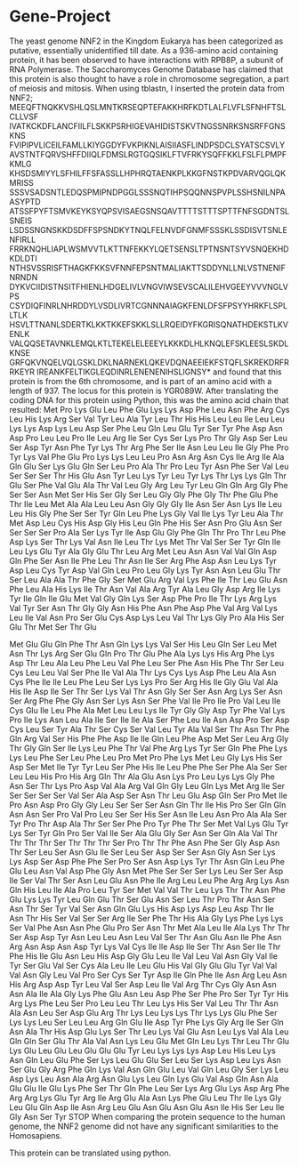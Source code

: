 # Gene-Project
The yeast genome NNF2 in the Kingdom Eukarya has been categorized as putative, essentially unidentified till date. As a 936-amino acid containing protein, it has been observed to have interactions with RPB8P, a subunit of RNA Polymerase. The Saccharomyces Genome Database has claimed that this protein is also thought to have a role in chromosome segregation, a part of meiosis and mitosis. 
When using tblastn, I inserted the protein data from NNF2; 
MEEQFTNQKKVSHLQSLMNTKRSEQPTEFAKKHRFKDTLALFLVFLSFNHFTSLCLLVSF
IVATKCKDFLANCFIILFLSKKPSRHIGEVAHIDISTSKVTNGSSNRKSNSRFFGNSKNS
FVIPIPVLICEILFAMLLKIYGGDYFVKPIKNLAISIIASFLINDPSDCLSYATSCSVLY
AVSTNTFQRVSHFFDIIQLFDMSLRGTGQSIKLFTVFRKYSQFFKKLFSLFLPMPFKMLG
KHSDSMIYYLSFHILFFSFASSLLHPHRQTAENKPLKKGFNSTKPDVARVQGLQKMRISS
SSSVSADSNTLEDQSPMIPNDPGGLSSSNQTIHPSQQNNSPVPLSSHSNILNPAASYPTD
ATSSFPYFTSMVKEYKSYQPSVISAEGSNSQAVTTTTSTTTSPTTFNFSGDNTSLSNEIS
LSDSSNGNSKKDSDFFSPSNDKYTNQLFELNVDFGNMFSSSKLSSDISVTSNLENFIRLL
FRRKNQHLIAPLWSMVVTLKTTNFEKKYLQETSENSLTPTNSNTSYVSNQEKHDKDLDTI
NTHSVSSRISFTHAGKFKKSVFNNFEPSNTMALIAKTTSDDYNLLNLVSTNENIFNRNDN
DYKVCIIDISTNSITFHIENLHDGELIVLVNGVIWSEVSCALILEHVGEEYVVVNGLVPS
CSYDIQFINRLNHRDDYLVSDLIVRTCGNNNAIAGKFENLDFSFPSYYHRKFLSPLLTLK
HSVLTTNANLSDERTKLKKTKKEFSKKLSLLRQEIDYFKGRISQNATHDEKSTLKVENLK
VALQQSETAVNKLEMQLKTLTEKELELEEEYLKKKDLHLKNQLEFSKLEESLSKDLKNSE
GRFQKVNQELVQLGSKLDKLNARNEKLQKEVDQNAEEIEKFSTQFLSKREKDRFRRKEYR
IREANKFELTIKGLEQDINRLENENENIHSLIGNSY*
and found that this protein is from the 6th chromosome, and is part of an amino acid with a length of 937. The locus for this protein is YGR089W. 
After translating the coding DNA for this protein using Python, this was the amino acid chain that resulted:
Met
Pro
Lys
Glu
Leu
Phe
Glu
Lys
Lys
Asp
Phe
Leu
Asn
Phe
Arg
Cys
Leu
His
Lys
Arg
Ser
Val
Tyr
Leu
Ala
Tyr
Leu
Thr
His
His
Leu
Leu
Ile
Leu
Leu
Lys
Lys
Asp
Lys
Leu
Asp
Ser
Phe
Leu
Gln
Leu
Glu
Tyr
Ser
Tyr
Phe
Asp
Asn
Asp
Pro
Leu
Leu
Pro
Ile
Leu
Arg
Ile
Ser
Cys
Ser
Lys
Pro
Thr
Gly
Asp
Ser
Leu
Ser
Asp
Tyr
Asn
Phe
Tyr
Lys
Thr
Arg
Phe
Ser
Ile
Asn
Leu
Leu
Ile
Gly
Phe
Pro
Tyr
Lys
Val
Phe
Glu
Pro
Lys
Lys
Leu
Leu
Pro
Asn
Arg
Asn
Cys
Ile
Arg
Ile
Ala
Gln
Glu
Ser
Lys
Glu
Gln
Ser
Leu
Pro
Ala
Thr
Pro
Leu
Tyr
Asn
Phe
Ser
Val
Leu
Ser
Ser
Ser
Thr
His
Glu
Asn
Tyr
Leu
Lys
Tyr
Leu
Tyr
Lys
Thr
Lys
Lys
Gln
Thr
Glu
Ser
Phe
Val
Glu
Ala
Thr
Val
Leu
Gly
Arg
Leu
Tyr
Leu
Gln
Gln
Arg
Gly
Phe
Ser
Ser
Asn
Met
Ser
His
Ser
Gly
Ser
Leu
Gly
Gly
Phe
Gly
Thr
Phe
Glu
Phe
Thr
Ile
Leu
Met
Ala
Ala
Leu
Leu
Asn
Gly
Gly
Gly
Ile
Asn
Ser
Asn
Lys
Ile
Leu
Leu
His
Gly
Phe
Ser
Ser
Tyr
Gln
Leu
Phe
Lys
Gly
Val
Ile
Lys
Tyr
Leu
Ala
Thr
Met
Asp
Leu
Cys
His
Asp
Gly
His
Leu
Gln
Phe
His
Ser
Asn
Pro
Glu
Asn
Ser
Ser
Ser
Ser
Pro
Ala
Ser
Lys
Tyr
Ile
Asp
Glu
Gly
Phe
Gln
Thr
Pro
Thr
Leu
Phe
Asp
Lys
Ser
Thr
Lys
Val
Asn
Ile
Leu
Thr
Lys
Met
Thr
Val
Ser
Ser
Tyr
Gln
Ile
Leu
Lys
Glu
Tyr
Ala
Gly
Glu
Thr
Leu
Arg
Met
Leu
Asn
Asn
Val
Val
Gln
Asp
Gln
Phe
Ser
Asn
Ile
Phe
Leu
Thr
Asn
Ile
Ser
Arg
Phe
Asp
Asn
Leu
Lys
Tyr
Asp
Leu
Cys
Tyr
Asp
Val
Gln
Leu
Pro
Leu
Gly
Lys
Tyr
Asn
Asn
Leu
Glu
Thr
Ser
Leu
Ala
Ala
Thr
Phe
Gly
Ser
Met
Glu
Arg
Val
Lys
Phe
Ile
Thr
Leu
Glu
Asn
Phe
Leu
Ala
His
Lys
Ile
Thr
Asn
Val
Ala
Arg
Tyr
Ala
Leu
Gly
Asp
Arg
Ile
Lys
Tyr
Ile
Gln
Ile
Glu
Met
Val
Gly
Gln
Lys
Ser
Asp
Phe
Pro
Ile
Thr
Lys
Arg
Lys
Val
Tyr
Ser
Asn
Thr
Gly
Gly
Asn
His
Phe
Asn
Phe
Asp
Phe
Val
Arg
Val
Lys
Leu
Ile
Val
Asn
Pro
Ser
Glu
Cys
Asp
Lys
Leu
Val
Thr
Lys
Gly
Pro
Ala
His
Ser
Glu
Thr
Met
Ser
Thr
Glu

Met
Glu
Glu
Gln
Phe
Thr
Asn
Gln
Lys
Lys
Val
Ser
His
Leu
Gln
Ser
Leu
Met
Asn
Thr
Lys
Arg
Ser
Glu
Gln
Pro
Thr
Glu
Phe
Ala
Lys
Lys
His
Arg
Phe
Lys
Asp
Thr
Leu
Ala
Leu
Phe
Leu
Val
Phe
Leu
Ser
Phe
Asn
His
Phe
Thr
Ser
Leu
Cys
Leu
Leu
Val
Ser
Phe
Ile
Val
Ala
Thr
Lys
Cys
Lys
Asp
Phe
Leu
Ala
Asn
Cys
Phe
Ile
Ile
Leu
Phe
Leu
Ser
Lys
Lys
Pro
Ser
Arg
His
Ile
Gly
Glu
Val
Ala
His
Ile
Asp
Ile
Ser
Thr
Ser
Lys
Val
Thr
Asn
Gly
Ser
Ser
Asn
Arg
Lys
Ser
Asn
Ser
Arg
Phe
Phe
Gly
Asn
Ser
Lys
Asn
Ser
Phe
Val
Ile
Pro
Ile
Pro
Val
Leu
Ile
Cys
Glu
Ile
Leu
Phe
Ala
Met
Leu
Leu
Lys
Ile
Tyr
Gly
Gly
Asp
Tyr
Phe
Val
Lys
Pro
Ile
Lys
Asn
Leu
Ala
Ile
Ser
Ile
Ile
Ala
Ser
Phe
Leu
Ile
Asn
Asp
Pro
Ser
Asp
Cys
Leu
Ser
Tyr
Ala
Thr
Ser
Cys
Ser
Val
Leu
Tyr
Ala
Val
Ser
Thr
Asn
Thr
Phe
Gln
Arg
Val
Ser
His
Phe
Phe
Asp
Ile
Ile
Gln
Leu
Phe
Asp
Met
Ser
Leu
Arg
Gly
Thr
Gly
Gln
Ser
Ile
Lys
Leu
Phe
Thr
Val
Phe
Arg
Lys
Tyr
Ser
Gln
Phe
Phe
Lys
Lys
Leu
Phe
Ser
Leu
Phe
Leu
Pro
Met
Pro
Phe
Lys
Met
Leu
Gly
Lys
His
Ser
Asp
Ser
Met
Ile
Tyr
Tyr
Leu
Ser
Phe
His
Ile
Leu
Phe
Phe
Ser
Phe
Ala
Ser
Ser
Leu
Leu
His
Pro
His
Arg
Gln
Thr
Ala
Glu
Asn
Lys
Pro
Leu
Lys
Lys
Gly
Phe
Asn
Ser
Thr
Lys
Pro
Asp
Val
Ala
Arg
Val
Gln
Gly
Leu
Gln
Lys
Met
Arg
Ile
Ser
Ser
Ser
Ser
Ser
Val
Ser
Ala
Asp
Ser
Asn
Thr
Leu
Glu
Asp
Gln
Ser
Pro
Met
Ile
Pro
Asn
Asp
Pro
Gly
Gly
Leu
Ser
Ser
Ser
Asn
Gln
Thr
Ile
His
Pro
Ser
Gln
Gln
Asn
Asn
Ser
Pro
Val
Pro
Leu
Ser
Ser
His
Ser
Asn
Ile
Leu
Asn
Pro
Ala
Ala
Ser
Tyr
Pro
Thr
Asp
Ala
Thr
Ser
Ser
Phe
Pro
Tyr
Phe
Thr
Ser
Met
Val
Lys
Glu
Tyr
Lys
Ser
Tyr
Gln
Pro
Ser
Val
Ile
Ser
Ala
Glu
Gly
Ser
Asn
Ser
Gln
Ala
Val
Thr
Thr
Thr
Thr
Ser
Thr
Thr
Thr
Ser
Pro
Thr
Thr
Phe
Asn
Phe
Ser
Gly
Asp
Asn
Thr
Ser
Leu
Ser
Asn
Glu
Ile
Ser
Leu
Ser
Asp
Ser
Ser
Asn
Gly
Asn
Ser
Lys
Lys
Asp
Ser
Asp
Phe
Phe
Ser
Pro
Ser
Asn
Asp
Lys
Tyr
Thr
Asn
Gln
Leu
Phe
Glu
Leu
Asn
Val
Asp
Phe
Gly
Asn
Met
Phe
Ser
Ser
Ser
Lys
Leu
Ser
Ser
Asp
Ile
Ser
Val
Thr
Ser
Asn
Leu
Glu
Asn
Phe
Ile
Arg
Leu
Leu
Phe
Arg
Arg
Lys
Asn
Gln
His
Leu
Ile
Ala
Pro
Leu
Tyr
Ser
Met
Val
Val
Thr
Leu
Lys
Thr
Thr
Asn
Phe
Glu
Lys
Lys
Tyr
Leu
Gln
Glu
Thr
Ser
Glu
Asn
Ser
Leu
Thr
Pro
Thr
Asn
Ser
Asn
Thr
Ser
Tyr
Val
Ser
Asn
Gln
Glu
Lys
His
Asp
Lys
Asp
Leu
Asp
Thr
Ile
Asn
Thr
His
Ser
Val
Ser
Ser
Arg
Ile
Ser
Phe
Thr
His
Ala
Gly
Lys
Phe
Lys
Lys
Ser
Val
Phe
Asn
Asn
Phe
Glu
Pro
Ser
Asn
Thr
Met
Ala
Leu
Ile
Ala
Lys
Thr
Thr
Ser
Asp
Asp
Tyr
Asn
Leu
Leu
Asn
Leu
Val
Ser
Thr
Asn
Glu
Asn
Ile
Phe
Asn
Arg
Asn
Asp
Asn
Asp
Tyr
Lys
Val
Cys
Ile
Ile
Asp
Ile
Ser
Thr
Asn
Ser
Ile
Thr
Phe
His
Ile
Glu
Asn
Leu
His
Asp
Gly
Glu
Leu
Ile
Val
Leu
Val
Asn
Gly
Val
Ile
Tyr
Ser
Glu
Val
Ser
Cys
Ala
Leu
Ile
Leu
Glu
His
Val
Gly
Glu
Glu
Tyr
Val
Val
Val
Asn
Gly
Leu
Val
Pro
Ser
Cys
Ser
Tyr
Asp
Ile
Gln
Phe
Ile
Asn
Arg
Leu
Asn
His
Arg
Asp
Asp
Tyr
Leu
Val
Ser
Asp
Leu
Ile
Val
Arg
Thr
Cys
Gly
Asn
Asn
Asn
Ala
Ile
Ala
Gly
Lys
Phe
Glu
Asn
Leu
Asp
Phe
Ser
Phe
Pro
Ser
Tyr
Tyr
His
Arg
Lys
Phe
Leu
Ser
Pro
Leu
Leu
Thr
Leu
Lys
His
Ser
Val
Leu
Thr
Thr
Asn
Ala
Asn
Leu
Ser
Asp
Glu
Arg
Thr
Lys
Leu
Lys
Lys
Thr
Lys
Lys
Glu
Phe
Ser
Lys
Lys
Leu
Ser
Leu
Leu
Arg
Gln
Glu
Ile
Asp
Tyr
Phe
Lys
Gly
Arg
Ile
Ser
Gln
Asn
Ala
Thr
His
Asp
Glu
Lys
Ser
Thr
Leu
Lys
Val
Glu
Asn
Leu
Lys
Val
Ala
Leu
Gln
Gln
Ser
Glu
Thr
Ala
Val
Asn
Lys
Leu
Glu
Met
Gln
Leu
Lys
Thr
Leu
Thr
Glu
Lys
Glu
Leu
Glu
Leu
Glu
Glu
Glu
Tyr
Leu
Lys
Lys
Lys
Asp
Leu
His
Leu
Lys
Asn
Gln
Leu
Glu
Phe
Ser
Lys
Leu
Glu
Glu
Ser
Leu
Ser
Lys
Asp
Leu
Lys
Asn
Ser
Glu
Gly
Arg
Phe
Gln
Lys
Val
Asn
Gln
Glu
Leu
Val
Gln
Leu
Gly
Ser
Lys
Leu
Asp
Lys
Leu
Asn
Ala
Arg
Asn
Glu
Lys
Leu
Gln
Lys
Glu
Val
Asp
Gln
Asn
Ala
Glu
Glu
Ile
Glu
Lys
Phe
Ser
Thr
Gln
Phe
Leu
Ser
Lys
Arg
Glu
Lys
Asp
Arg
Phe
Arg
Arg
Lys
Glu
Tyr
Arg
Ile
Arg
Glu
Ala
Asn
Lys
Phe
Glu
Leu
Thr
Ile
Lys
Gly
Leu
Glu
Gln
Asp
Ile
Asn
Arg
Leu
Glu
Asn
Glu
Asn
Glu
Asn
Ile
His
Ser
Leu
Ile
Gly
Asn
Ser
Tyr
STOP
When comparing the protein sequence to the human genome, the NNF2 genome did not have any significant similarities to the Homosapiens. 

This protein can be translated using python. 


